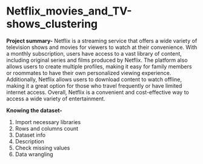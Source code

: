 # Netflix_movies_and_TV-shows_clustering
**Project summary-**
Netflix is a streaming service that offers a wide variety of television shows and movies for viewers to watch at their convenience. With a monthly subscription, users have access to a vast library of content, including original series and films produced by Netflix. The platform also allows users to create multiple profiles, making it easy for family members or roommates to have their own personalized viewing experience. Additionally, Netflix allows users to download content to watch offline, making it a great option for those who travel frequently or have limited internet access. Overall, Netflix is a convenient and cost-effective way to access a wide variety of entertainment.

**Knowing the dataset-**
1. Import necessary libraries
2. Rows and columns count
3. Dataset info
4. Description
5. Check missing values
6. Data wrangling 
